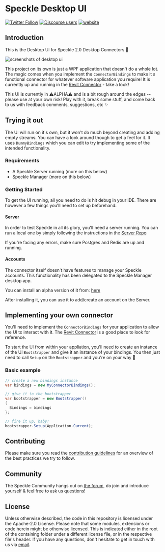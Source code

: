 # Speckle Desktop UI

[![Twitter Follow](https://img.shields.io/twitter/follow/SpeckleSystems?style=social)](https://twitter.com/SpeckleSystems) [![Discourse users](https://img.shields.io/discourse/users?server=https%3A%2F%2Fdiscourse.speckle.works&style=flat-square)](https://discourse.speckle.works) [![website](https://img.shields.io/badge/www-speckle.systems-royalblue?style=flat-square)](https://speckle.systems)

## Introduction

This is the Desktop UI for Speckle 2.0 Desktop Connectors 🎉

![screenshots of desktop ui](https://user-images.githubusercontent.com/7717434/97719565-21054000-1abf-11eb-9477-43e4c9715827.png)

This project on its own is just a WPF application that doesn't do a whole lot. The magic comes when you implement the `ConnectorBindings` to make it a functional connector for whatever software application you require! It is currently up and running in the [Revit Connector](https://github.com/specklesystems/ConnectorRevit) - take a look!

This UI is currently in ⚠ALPHA⚠ and is a bit rough around the edges -- please use at your own risk! Play with it, break some stuff, and come back to us with feedback comments, suggestions, etc ✨

## Trying it out

The UI will run on it's own, but it won't do much beyond creating and adding empty streams. You can have a look around though to get a feel for it. It uses `DummyBindings` which you can edit to try implementing some of the intended functionality.

### Requirements

- A Speckle Server running (more on this below)
- Speckle Manager (more on this below)

### Getting Started

To get the UI running, all you need to do is hit debug in your IDE. There are however a few things you'll need to set up beforehand.

#### Server

In order to test Speckle in all its glory, you'll need a server running. You can run a local one by simply following the instructions in the [Server Repo](https://github.com/specklesystems/Server)

If you're facing any errors, make sure Postgres and Redis are up and running.

#### Accounts

The connector itself doesn't have features to manage your Speckle accounts. This functionality has been delegated to the Speckle Manager desktop app.

You can install an alpha version of it from: [here](https://speckle-releases.ams3.digitaloceanspaces.com/manager/SpeckleManager%20Setup.exe)

After installing it, you can use it to add/create an account on the Server.

## Implementing your own connector

You'll need to implement the `ConnectorBindings` for your application to allow the UI to interact with it. The [Revit Connector](https://github.com/specklesystems/ConnectorRevit) is a good place to look for reference.

To start the UI from within your appliation, you'll need to create an instance of the UI `Bootstrapper` and give it an instance of your bindings. You then just need to call `Setup` on the `Bootstrapper` and you're on your way 🚀

### Basic example

```cs
// create a new bindings instance
var bindings = new MyConnectorBindings();

// give it to the bootstrapper
var bootstrapper = new Bootstrapper()
{
  Bindings = bindings
};

// fire it up, baby!
bootstrapper.Setup(Application.Current);

```

## Contributing

Please make sure you read the [contribution guidelines](.github/CONTRIBUTING.md) for an overview of the best practices we try to follow.

## Community

The Speckle Community hangs out on [the forum](https://discourse.speckle.works), do join and introduce yourself & feel free to ask us questions!

## License

Unless otherwise described, the code in this repository is licensed under the Apache-2.0 License. Please note that some modules, extensions or code herein might be otherwise licensed. This is indicated either in the root of the containing folder under a different license file, or in the respective file's header. If you have any questions, don't hesitate to get in touch with us via [email](mailto:hello@speckle.systems).
